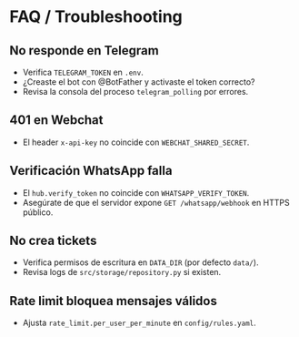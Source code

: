 # FAQ / Troubleshooting

## No responde en Telegram
- Verifica `TELEGRAM_TOKEN` en `.env`.
- ¿Creaste el bot con @BotFather y activaste el token correcto?
- Revisa la consola del proceso `telegram_polling` por errores.

## 401 en Webchat
- El header `x-api-key` no coincide con `WEBCHAT_SHARED_SECRET`.

## Verificación WhatsApp falla
- El `hub.verify_token` no coincide con `WHATSAPP_VERIFY_TOKEN`.
- Asegúrate de que el servidor expone `GET /whatsapp/webhook` en HTTPS público.

## No crea tickets
- Verifica permisos de escritura en `DATA_DIR` (por defecto `data/`).
- Revisa logs de `src/storage/repository.py` si existen.

## Rate limit bloquea mensajes válidos
- Ajusta `rate_limit.per_user_per_minute` en `config/rules.yaml`.
